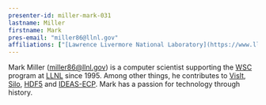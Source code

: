 ```yaml
---
presenter-id: miller-mark-031
lastname: Miller
firstname: Mark
pres-email: "miller86@llnl.gov"
affiliations: ["[Lawrence Livermore National Laboratory](https://www.llnl.gov)"]
---
```

Mark Miller (<miller86@llnl.gov>) is a computer scientist supporting the
[WSC](https://wci.llnl.gov/about-us/weapon-simulation-and-computing)
program at [LLNL](https://www.llnl.gov) since 1995. Among other
things, he contributes to
[VisIt](https://wci.llnl.gov/simulation/computer-codes/visit),
[Silo](https://wci.llnl.gov/simulation/computer-codes/silo),
[HDF5](https://www.hdfgroup.org) and
[IDEAS-ECP](https://ideas-productivity.org/ideas-ecp). Mark has a
passion for technology through history.

